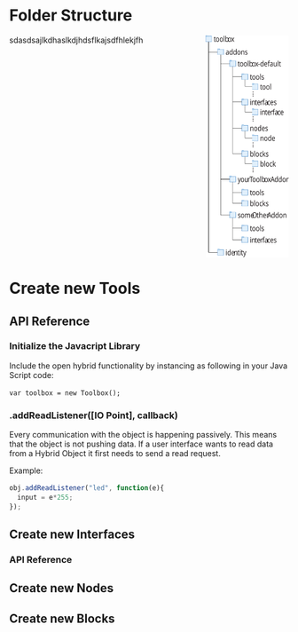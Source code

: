 # Folder Structure

<img align="right" width="150" height="400" src="folder.svg">
sdasdsajlkdhaslkdjhdsflkajsdfhlekjfh
<br clear="right"/>

# Create new Tools

## API Reference

### Initialize the Javacript Library
Include the open hybrid functionality by instancing as following in your Java Script code:

```var toolbox = new Toolbox();```

### .addReadListener([IO Point], callback)
Every communication with the object is happening passively. This means that the object is not pushing data. If a user interface wants to read data from a Hybrid Object it first needs to send a read request.

Example:
```javascript
obj.addReadListener("led", function(e){
  input = e*255;
});
```


## Create new Interfaces

### API Reference


## Create new Nodes

## Create new Blocks

